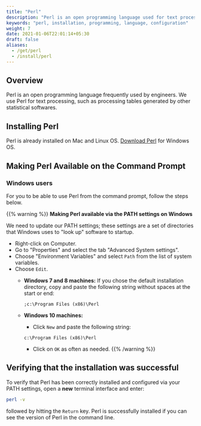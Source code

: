 ```yaml
---
title: "Perl"
description: "Perl is an open programming language used for text processing, such as processing tables generated by other statistical softwares."
keywords: "perl, installation, programming, language, configuration"
weight: 7
date: 2021-01-06T22:01:14+05:30
draft: false
aliases:
  - /get/perl
  - /install/perl
---
```

## Overview

Perl is an open programming language frequently used by engineers. We use Perl for text processing, such as processing tables generated by other statistical softwares.

## Installing Perl

Perl is already installed on Mac and Linux OS. [Download Perl](https://www.perl.org/get.html) for Windows OS.

## Making Perl Available on the Command Prompt

### Windows users

For you to be able to use Perl from the command prompt, follow the steps below.

{{% warning %}}
**Making Perl available via the PATH settings on Windows**

We need to update our PATH settings; these settings are a set of directories that Windows uses to "look up" software to startup.

- Right-click on Computer.
- Go to "Properties" and select the tab "Advanced System settings".
- Choose "Environment Variables" and select `Path` from the list of system variables.
- Choose `Edit`.
	- **Windows 7 and 8 machines:**
		If you chose the default installation directory, copy and paste the following string without spaces at the start or end:

       `;c:\Program Files (x86)\Perl`

	- **Windows 10 machines:**
		- Click `New` and paste the following string:

       `c:\Program Files (x86)\Perl`

		- Click on `OK` as often as needed.
{{% /warning %}}

## Verifying that the installation was successful

To verify that Perl has been correctly installed and configured via your PATH settings,
open a **new** terminal interface and enter:

```bash
perl -v
```

followed by hitting the `Return` key. Perl is successfully installed if you can see the version of Perl in the command line.
